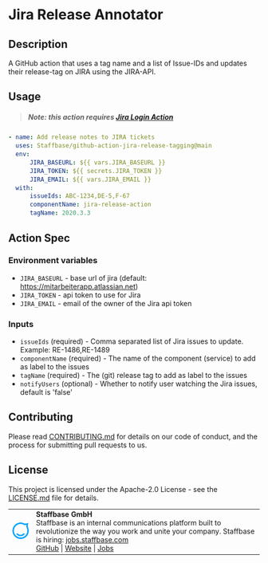 # Jira Release Annotator

## Description

A GitHub action that uses a tag name and a list of Issue-IDs and updates their release-tag on JIRA using the JIRA-API.

## Usage

> ##### Note: this action requires [Jira Login Action](https://github.com/marketplace/actions/jira-login)

```yaml
- name: Add release notes to JIRA tickets
  uses: Staffbase/github-action-jira-release-tagging@main
  env:
      JIRA_BASEURL: ${{ vars.JIRA_BASEURL }}
      JIRA_TOKEN: ${{ secrets.JIRA_TOKEN }}
      JIRA_EMAIL: ${{ vars.JIRA_EMAIL }}
  with:
      issueIds: ABC-1234,DE-5,F-67
      componentName: jira-release-action
      tagName: 2020.3.3
```

## Action Spec

### Environment variables

- `JIRA_BASEURL` - base url of jira (default: <https://mitarbeiterapp.atlassian.net>)
- `JIRA_TOKEN` - api token to use for Jira
- `JIRA_EMAIL` - email of the owner of the Jira api token

### Inputs

- `issueIds` (required) - Comma separated list of Jira issues to update. Example: RE-1486,RE-1489
- `componentName` (required) - The name of the component (service) to add as label to the issues
- `tagName` (required) - The (git) release tag to add as label to the issues
- `notifyUsers` (optional) - Whether to notify user watching the Jira issues, default is 'false'

## Contributing

Please read [CONTRIBUTING.md](CONTRIBUTING.md) for details on our code of conduct, and the process for submitting pull requests to us.

## License

This project is licensed under the Apache-2.0 License - see the [LICENSE.md](LICENSE) file for details.

<table>
  <tr>
    <td>
      <img src="docs/assets/images/staffbase.png" alt="Staffbase GmbH" width="96" />
    </td>
    <td>
      <b>Staffbase GmbH</b>
      <br />Staffbase is an internal communications platform built to revolutionize the way you work and unite your company. Staffbase is hiring: <a href="https://jobs.staffbase.com" target="_blank" rel="noreferrer">jobs.staffbase.com</a>
      <br /><a href="https://github.com/Staffbase" target="_blank" rel="noreferrer">GitHub</a> | <a href="https://staffbase.com/" target="_blank" rel="noreferrer">Website</a> | <a href="https://jobs.staffbase.com" target="_blank" rel="noreferrer">Jobs</a>
    </td>
  </tr>
</table>
